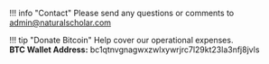!!! info "Contact"
    Please send any questions or comments to admin@naturalscholar.com


!!! tip "Donate Bitcoin"
    Help cover our operational expenses.<br>
    **BTC Wallet Address:** bc1qtnvgnagwxzwlxywrjrc7l29kt23la3nfj8jvls